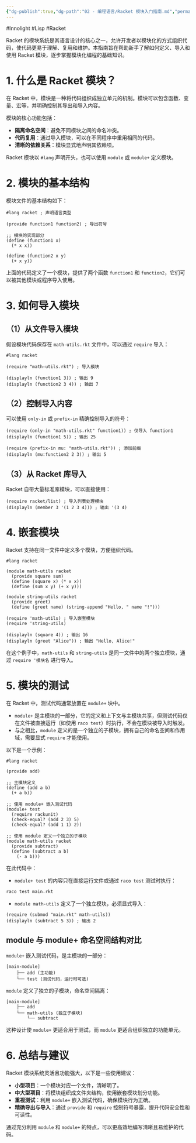 ```yaml
---
{"dg-publish":true,"dg-path":"02 - 编程语言/Racket 模块入门指南.md","permalink":"/02 - 编程语言/Racket 模块入门指南/","created":"2025-05-15T10:34:48.231+08:00","updated":"2025-05-15T14:32:58.225+08:00"}
---
```


#Innolight #Lisp #Racket 

Racket 的模块系统是其语言设计的核心之一，允许开发者以模块化的方式组织代码，使代码更易于理解、复用和维护。本指南旨在帮助新手了解如何定义、导入和使用 Racket 模块，逐步掌握模块化编程的基础知识。

# 1. 什么是 Racket 模块？

在 Racket 中，模块是一种将代码组织成独立单元的机制。模块可以包含函数、变量、宏等，并明确控制其导出和导入内容。

模块的核心功能包括：

- **隔离命名空间**：避免不同模块之间的命名冲突。
- **代码复用**：通过导入模块，可以在不同程序中重用相同的代码。
- **清晰的依赖关系**：模块显式地声明其依赖项。

Racket 模块以 `#lang` 声明开头，也可以使用 `module` 或 `module+` 定义模块。

# 2. 模块的基本结构

模块文件的基本结构如下：

```racket
#lang racket ; 声明语言类型

(provide function1 function2) ; 导出符号

;; 模块的实现部分
(define (function1 x)
  (* x x))

(define (function2 x y)
  (+ x y))
```

上面的代码定义了一个模块，提供了两个函数 `function1` 和 `function2`，它们可以被其他模块或程序导入使用。

# 3. 如何导入模块

## （1）从文件导入模块

假设模块代码保存在 `math-utils.rkt` 文件中，可以通过 `require` 导入：

```racket
#lang racket

(require "math-utils.rkt") ; 导入模块

(displayln (function1 3)) ; 输出 9
(displayln (function2 3 4)) ; 输出 7
```

## （2）控制导入内容

可以使用 `only-in` 或 `prefix-in` 精确控制导入的符号：

```racket
(require (only-in "math-utils.rkt" function1)) ; 仅导入 function1
(displayln (function1 5)) ; 输出 25

(require (prefix-in mu: "math-utils.rkt")) ; 添加前缀
(displayln (mu:function2 2 3)) ; 输出 5
```

## （3）从 Racket 库导入

Racket 自带大量标准库模块，可以直接使用：

```racket
(require racket/list) ; 导入列表处理模块
(displayln (member 3 '(1 2 3 4))) ; 输出 '(3 4)
```

# 4. 嵌套模块

Racket 支持在同一文件中定义多个模块，方便组织代码。

```racket
#lang racket

(module math-utils racket
  (provide square sum)
  (define (square x) (* x x))
  (define (sum x y) (+ x y)))

(module string-utils racket
  (provide greet)
  (define (greet name) (string-append "Hello, " name "!")))

(require 'math-utils) ; 导入嵌套模块
(require 'string-utils)

(displayln (square 4)) ; 输出 16
(displayln (greet "Alice")) ; 输出 "Hello, Alice!"
```

在这个例子中，`math-utils` 和 `string-utils` 是同一文件中的两个独立模块，通过 `require '模块名` 进行导入。

# 5. 模块的测试

在 Racket 中，测试代码通常放置在 `module+` 块中。

- `module+` 是主模块的一部分，它的定义和上下文与主模块共享，但测试代码仅在文件被直接运行（如使用 `raco test`）时执行，不会在模块被导入时触发。
- 与之相比，`module` 定义的是一个独立的子模块，拥有自己的命名空间和作用域，需要显式 `require` 才能使用。

以下是一个示例：

```racket
#lang racket

(provide add)

;; 主模块定义
(define (add a b)
  (+ a b))

;; 使用 module+ 嵌入测试代码
(module+ test
  (require rackunit)
  (check-equal? (add 2 3) 5)
  (check-equal? (add 1 1) 2))

;; 使用 module 定义一个独立的子模块
(module math-utils racket
  (provide subtract)
  (define (subtract a b)
    (- a b)))
```

在此代码中：

- `module+ test` 的内容只在直接运行文件或通过 `raco test` 测试时执行：

```bash
raco test main.rkt
```

- `module math-utils` 定义了一个独立模块，必须显式导入：

```racket
(require (submod "main.rkt" math-utils))
(displayln (subtract 5 3)) ; 输出 2
```

## module 与 module+ 命名空间结构对比

`module+` 嵌入测试代码，是主模块的一部分：

```
[main-module]
    ├── add (主功能)
    └── test (测试代码，运行时可选)
```

`module` 定义了独立的子模块，命名空间隔离：

```
[main-module]
    ├── add
    └── math-utils (独立子模块)
        └── subtract
```

这种设计使 `module+` 更适合用于测试，而 `module` 更适合组织独立的功能单元。

# 6. 总结与建议

Racket 模块系统灵活且功能强大，以下是一些使用建议：

- **小型项目**：一个模块对应一个文件，清晰明了。
- **中大型项目**：将模块组织成文件夹结构，使用嵌套模块划分功能。
- **重视测试**：利用 `module+` 嵌入测试代码，确保模块行为正确。
- **精确导出与导入**：通过 `provide` 和 `require` 控制符号暴露，提升代码安全性和可读性。

通过充分利用 `module` 和 `module+` 的特点，可以更高效地编写清晰且易维护的代码。
